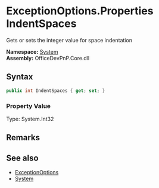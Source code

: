# ExceptionOptions.Properties IndentSpaces
 Gets or sets the integer value for space indentation   

**Namespace:** [System](System.md)  
**Assembly:** OfficeDevPnP.Core.dll  
## Syntax
```C#
public int IndentSpaces { get; set; }
```

### Property Value
Type: System.Int32  

## Remarks
  
## See also
- [ExceptionOptions](System.ExceptionOptions.md) 
- [System](System.md) 
